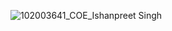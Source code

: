 ![102003641_COE_Ishanpreet Singh](https://github.com/TJBARBOSSA/Certifications/assets/106999424/ef3ad828-caa9-4bb6-ab31-ab77605e3e22)
